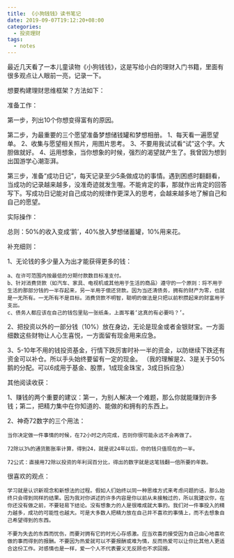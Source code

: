 ```yaml
---
title: 《小狗钱钱》读书笔记
date: 2019-09-07T19:12:20+08:00
categories:
  - 投资理财
tags: 
  - notes
---
```


最近几天看了一本儿童读物《小狗钱钱》，这是写给小白的理财入门书籍，里面有很多观点让人眼前一亮，记录一下。
<!--more-->

想要构建理财思维框架？方法如下：

准备工作：

第一步，列出10个你想变得富有的原因。

第二步，为最重要的三个愿望准备梦想储钱罐和梦想相册。
1、每天看一遍愿望单。
2、收集与愿望相关照片，用图片思考。
3、不要用我试试看“试”这个字。大胆做就好。
4、运用想象，当你想象的时候，强烈的渴望就产生了。我曾因为想到出国游学心潮澎湃。

第三步，准备“成功日记”，每天记录至少5条做成功的事情。遇到困惑时翻翻看，当成功的记录越来越多，没准奇迹就发生喔。不能肯定的事，那就作出肯定的回答写下。写成功日记能对自己成功的规律作更深入的思考，会越来越多地了解自己和自己的愿望。

实际操作：

总则：50%的收入变成‘鹅’，40%放入梦想储蓄罐，10%用来花。

补充细则：

1、无论钱的多少量入为出才能获得更多的钱：

    a、在许可范围内按最低的分期付款数目标准支付。
    b、针对消费贷款（如汽车、家具、电视机或其他用于生活的商品）遵守的一个原则：将不用于生活的那部分钱的一半存起来，另一半用于偿还贷款。因为当还清债务，拥有的财产为零，也就是一无所有。一无所有不是目标。消费贷款不明智，聪明的做法是只把以前积攒起来的财富用于支出。
    c、债务人都应该在自己的钱包里贴一张纸条，上面写着‘这真的有必要吗？’。

2、把投资以外的一部分钱（10%）放在身边，无论是现金或者金银财宝。一方面细数这些财物让人心生喜悦，一方面留有现金用来应急。

3、5-10年不用的钱投资基金，行情下跌厉害时补一半的资金，以防继续下跌还有资金可以补仓。所以手头始终要留有一定的现金。
（我的理解是2、3是关于50%鹅的分配。可以6成用于基金、股票，1成现金珠宝，3成日拆应急）


其他阅读收获：

1、赚钱的两个重要的建议：第一，为别人解决一个难题，那么你就能赚到许多钱；第二，把精力集中在你知道的、能做的和拥有的东西上。

2、神奇72数字的三个用法：

    当你决定做一件事情的时候，在72小时之内完成，否则你很可能永远不会再做了。

    72除以3%的通货膨胀率计算，得到24，就是说24年以后，你的钱只值现在的一半。

    72公式：直接用72除以投资的年利润百分比，得出的数字就是这笔钱翻一倍所要的年数。

很喜欢的观点：

    学习就是认识新观念和新想法的过程。假如人们始终以同一种思维方式来考虑问题的话，那么始终只会得到同样的结果。因为我对你讲述的许多内容是你以前从未接触过的，所以我建议你，在你还没有做之前，不要轻易下结论。没有想象力的人是很难成就大事的。我们对一件事投入的精力越多，成功的可能性也越大。可是大多数人把精力放在自己并不喜欢的事情上，而不去想象自己希望得到的东西。

    不要为失去的东西而忧伤，而要对拥有它的时光心存感激。应当欢喜的接受因为自己由心地喜欢做的事而得到的报酬。不要因为热爱就可以不要报酬或难为情，反而热爱可以让你比其他人更适合这份工作。对感情也是一样，爱一个人不代表要义无反顾也不求回报。
